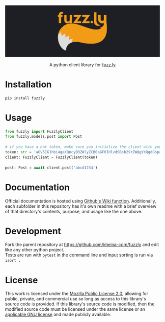 <p align="center">
	<img src="https://github.com/kheina-com/fuzzly/raw/main/logo.png" alt="fuzzly Logo">
</p>
<p align="center">
	A python client library for <a href="https://dev.fuzz.ly/docs">fuzz.ly</a>
</p>


# Installation
```bash
pip install fuzzly
```

# Usage
```python
from fuzzly import FuzzlyClient
from fuzzly.models.post import Post

# if you have a bot token, make sure you initialize the client with your token
token: str = 'aGV5IG1hbi4gaXQncyB3ZWlyZCB0aGF0IHlvdSBsb29rZWQgYXQgdGhpcywgYnV0IHRoaXMgaXNuJ3QgYSByZWFsIHRva2Vu'
client: FuzzlyClient = FuzzlyClient(token)

post: Post = await client.post('abcd1234')
```

# Documentation
Official documentation is hosted using [Github's Wiki function](./wiki). Additionally, each subfolder in this repository has it's own readme with a brief overview of that directory's contents, purpose, and usage like the one above.


# Development
Fork the parent repository at https://github.com/kheina-com/fuzzly and edit like any other python project.  
Tests are run with `pytest` in the command line and input sorting is run via `isort .`

# License
This work is licensed under the [Mozilla Public License 2.0](https://choosealicense.com/licenses/mpl-2.0/), allowing for public, private, and commercial use so long as access to this library's source code is provided. If this library's source code is modified, then the modified source code must be licensed under the same license or an [applicable GNU license](https://www.mozilla.org/en-US/MPL/2.0/#1.12) and made publicly available.
